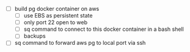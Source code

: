 - [ ] build pg docker container on aws
  - [ ] use EBS as persistent state
  - [ ] only port 22 open to web
  - [ ] sq command to connect to this docker container in a bash shell
  - [ ] backups
- [ ] sq command to forward aws pg to local port via ssh

